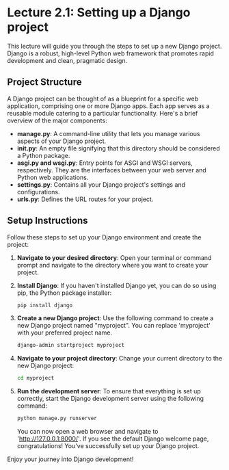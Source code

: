 # Lecture 2.1: Setting up a Django project

This lecture will guide you through the steps to set up a new Django project. Django is a robust, high-level Python web framework that promotes rapid development and clean, pragmatic design. 

## Project Structure
A Django project can be thought of as a blueprint for a specific web application, comprising one or more Django apps. Each app serves as a reusable module catering to a particular functionality. Here's a brief overview of the major components:

- **manage.py**: A command-line utility that lets you manage various aspects of your Django project.
- **__init__.py**: An empty file signifying that this directory should be considered a Python package.
- **asgi.py and wsgi.py**: Entry points for ASGI and WSGI servers, respectively. They are the interfaces between your web server and Python web applications.
- **settings.py**: Contains all your Django project's settings and configurations.
- **urls.py**: Defines the URL routes for your project.

## Setup Instructions

Follow these steps to set up your Django environment and create the project:

1. **Navigate to your desired directory**:
    Open your terminal or command prompt and navigate to the directory where you want to create your project.

2. **Install Django**:
    If you haven't installed Django yet, you can do so using pip, the Python package installer:

    ```bash
    pip install django
    ```

3. **Create a new Django project**:
    Use the following command to create a new Django project named "myproject". You can replace 'myproject' with your preferred project name.

    ```bash
    django-admin startproject myproject
    ```

4. **Navigate to your project directory**:
    Change your current directory to the new Django project:

    ```bash
    cd myproject
    ```

5. **Run the development server**:
    To ensure that everything is set up correctly, start the Django development server using the following command:

    ```bash
    python manage.py runserver
    ```

    You can now open a web browser and navigate to 'http://127.0.0.1:8000/'. If you see the default Django welcome page, congratulations! You've successfully set up your Django project.

Enjoy your journey into Django development!

